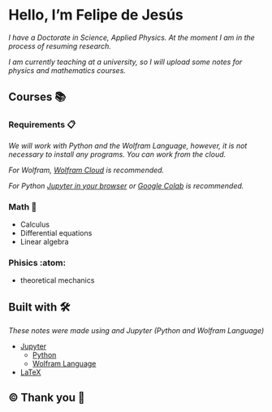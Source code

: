# Hello, I’m Felipe de Jesús
_I have a Doctorate in Science, Applied Physics. At the moment I am in the process of resuming research._

_I am currently teaching at a university, so I will upload some notes for physics and mathematics courses._

## Courses 📚

### Requirements 📋

_We will work with Python and the Wolfram Language, however, it is not necessary to install any programs. You can work from the cloud._

_For Wolfram, [Wolfram Cloud](
https://www.wolframcloud.com/) is recommended._

_For Python [Jupyter in your browser](https://jupyter.org/try-jupyter/lab/) or [Google Colab](https://colab.research.google.com/) is recommended._

### Math 🧮

* Calculus
* Differential equations
* Linear algebra

### Phisics :atom:

* theoretical mechanics

## Built with 🛠️

_These notes were made using  and Jupyter (Python and Wolfram Language)_

* [Jupyter](https://jupyter.org/)
  * [Python](https://www.python.org/)
  * [Wolfram Language](https://www.wolfram.com/language/)
* [LaTeX](https://www.latex-project.org/)

## ©️ Thank you 🍻
